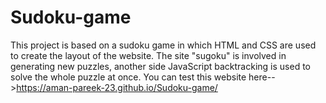 # Sudoku-game
This project is based on a sudoku game in which HTML and CSS are used to create the layout of the website. The site "sugoku" is involved in generating new puzzles, another side JavaScript backtracking is used to solve the whole puzzle at once.
You can test this website here-->https://aman-pareek-23.github.io/Sudoku-game/
